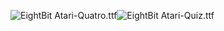 ![EightBit Atari-Quatro.ttf](https://github.com/ChoccyHobNob/EightBit-Atari-Fonts/blob/master/Q/EightBit%20Atari-Quatro-sample.png "EightBit Atari-Quatro.ttf")![EightBit Atari-Quiz.ttf](https://github.com/ChoccyHobNob/EightBit-Atari-Fonts/blob/master/Q/EightBit%20Atari-Quiz-sample.png "EightBit Atari-Quiz.ttf")